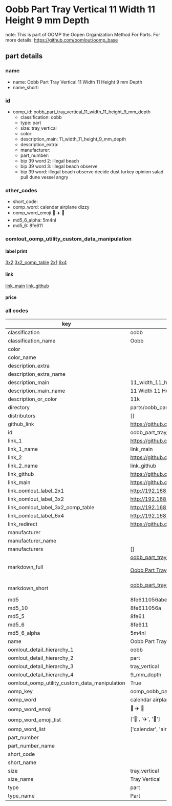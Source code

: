 # Oobb Part Tray Vertical 11 Width 11 Height 9 mm Depth  

note: This is part of OOMP the Oopen Organization Method For Parts. For more details: https://github.com/oomlout/oomp_base

##  part details
  







### name
* name: Oobb Part Tray Vertical 11 Width 11 Height 9 mm Depth
* name_short: 
### id
* oomp_id: oobb_part_tray_vertical_11_width_11_height_9_mm_depth
  * classification: oobb
  * type: part
  * size: tray_vertical
  * color: 
  * description_main: 11_width_11_height_9_mm_depth
  * description_extra: 
  * manufacturer: 
  * part_number: 
  * bip 39 word 2: illegal beach
  * bip 39 word 3: illegal beach observe
  * bip 39 word: illegal beach observe decide dust turkey opinion salad pull dune vessel angry

### other_codes
* short_code: 
* oomp_word: calendar airplane dizzy
* oomp_word_emoji :calendar: :airplane: :dizzy:
* md5_6_alpha: 5m4nl
* md5_6: 8fe611






### oomlout_oomp_utility_custom_data_manipulation
#### label print
[3x2](http://192.168.1.245:1112/?label=oomp%205m4nl)
[3x2_oomp_table](http://192.168.1.108:1112/?label=oomp%205m4nl)
[2x1](http://192.168.1.242:1112/?label=oomp%205m4nl)
[6x4](http://192.168.1.55:1112/?label=oomp%205m4nl)    

#### link

[link_main](https://github.com/oomlout/oomlout_oomp_version_1_messy/tree/main/parts/oobb_part_tray_vertical_11_width_11_height_9_mm_depth) [link_github](https://github.com/oomlout/oomlout_oomp_version_1_messy/tree/main/parts/oobb_part_tray_vertical_11_width_11_height_9_mm_depth)                             

#### price







### all codes 
| key | value |  
| --- | --- |  
| classification | oobb |  
| classification_name | Oobb |  
| color |  |  
| color_name |  |  
| description_extra |  |  
| description_extra_name |  |  
| description_main | 11_width_11_height_9_mm_depth |  
| description_main_name | 11 Width 11 Height 9 mm Depth |  
| description_or_color | 11k |  
| directory | parts/oobb_part_tray_vertical_11_width_11_height_9_mm_depth |  
| distributors | [] |  
| github_link | https://github.com/oomlout/oomlout_oomp_part_src/tree/main/parts/oobb_part_tray_vertical_11_width_11_height_9_mm_depth |  
| id | oobb_part_tray_vertical_11_width_11_height_9_mm_depth |  
| link_1 | https://github.com/oomlout/oomlout_oomp_version_1_messy/tree/main/parts/oobb_part_tray_vertical_11_width_11_height_9_mm_depth |  
| link_1_name | link_main |  
| link_2 | https://github.com/oomlout/oomlout_oomp_version_1_messy/tree/main/parts/oobb_part_tray_vertical_11_width_11_height_9_mm_depth |  
| link_2_name | link_github |  
| link_github | https://github.com/oomlout/oomlout_oomp_version_1_messy/tree/main/parts/oobb_part_tray_vertical_11_width_11_height_9_mm_depth |  
| link_main | https://github.com/oomlout/oomlout_oomp_version_1_messy/tree/main/parts/oobb_part_tray_vertical_11_width_11_height_9_mm_depth |  
| link_oomlout_label_2x1 | http://192.168.1.242:1112/?label=oomp%205m4nl |  
| link_oomlout_label_3x2 | http://192.168.1.245:1112/?label=oomp%205m4nl |  
| link_oomlout_label_3x2_oomp_table | http://192.168.1.108:1112/?label=oomp%205m4nl |  
| link_oomlout_label_6x4 | http://192.168.1.55:1112/?label=oomp%205m4nl |  
| link_redirect | https://github.com/oomlout/oomlout_oomp_version_1_messy/tree/main/parts/oobb_part_tray_vertical_11_width_11_height_9_mm_depth |  
| manufacturer |  |  
| manufacturer_name |  |  
| manufacturers | [] |  
| markdown_full | [oobb_part_tray_vertical_11_width_11_height_9_mm_depth](none)<br>[](none)<br>[Oobb Part Tray Vertical 11 Width 11 Height 9 Mm Depth](none)<br><br> |  
| markdown_short | [oobb_part_tray_vertical_11_width_11_height_9_mm_depth](none)<br><br> |  
| md5 | 8fe611056abe536faaa2238d30c4db88 |  
| md5_10 | 8fe611056a |  
| md5_5 | 8fe61 |  
| md5_6 | 8fe611 |  
| md5_6_alpha | 5m4nl |  
| name | Oobb Part Tray Vertical 11 Width 11 Height 9 mm Depth |  
| oomlout_detail_hierarchy_1 | oobb |  
| oomlout_detail_hierarchy_2 | part |  
| oomlout_detail_hierarchy_3 | tray_vertical |  
| oomlout_detail_hierarchy_4 | 9_mm_depth |  
| oomlout_oomp_utility_custom_data_manipulation | True |  
| oomp_key | oomp_oobb_part_tray_vertical_11_width_11_height_9_mm_depth |  
| oomp_word | calendar airplane dizzy |  
| oomp_word_emoji | :calendar: :airplane: :dizzy: |  
| oomp_word_emoji_list | [':calendar:', ':airplane:', ':dizzy:'] |  
| oomp_word_list | ['calendar', 'airplane', 'dizzy'] |  
| part_number |  |  
| part_number_name |  |  
| short_code |  |  
| short_name |  |  
| size | tray_vertical |  
| size_name | Tray Vertical |  
| type | part |  
| type_name | Part |  
